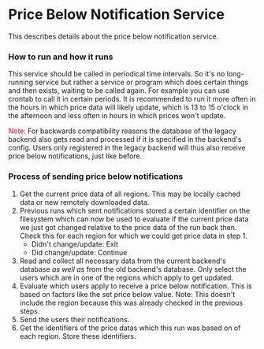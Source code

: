 # **Price Below Notification Service**

This describes details about the price below notification service.

### **How to run and how it runs**

This service should be called in periodical time intervals. So it's no long-running service but rather a service or program which does certain things and then exists, waiting to be called again. For example you can use crontab to call it in certain periods. It is recommended to run it more often in the hours in which price data will likely update, which is 13 to 15 o'clock in the afternoon and less often in hours in which prices won't update.

<span style="color:red;">Note:</span> For backwards compatibility reasons the database of the legacy backend also gets read and processed if it is specified in the backend's config. Users only registered in the legacy backend will thus also receive price below notifications, just like before.

### **Process of sending price below notifications**

1. Get the current price data of all regions. This may be locally cached data or new remotely downloaded data.
2. Previous runs which sent notifications stored a certain identifier on the filesystem which can now be used to evaluate if the current price data we just got changed relative to the price data of the run back then. Check this for each region for which we could get price data in step 1.
   - Didn't change/update: Exit
   - Did change/update: Continue
3. Read and collect all necessary data from the current backend's database *as well as* from the old backend's database. Only select the users which are in one of the regions which apply to get updated.
4. Evaluate which users apply to receive a price below notification. This is based on factors like the set price below value. Note: This doesn't include the region because this was already checked in the previous steps.
5. Send the users their notifications.
6. Get the identifiers of the price datas which this run was based on of each region. Store these identifiers.
